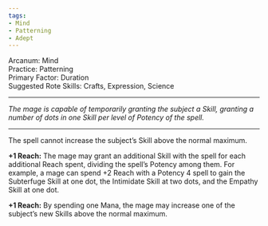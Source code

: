 ```yaml
---
tags:
- Mind
- Patterning
- Adept
---
```


Arcanum: Mind\
Practice: Patterning\
Primary Factor: Duration\
Suggested Rote Skills: Crafts, Expression, Science

---

_The mage is capable of temporarily granting the subject a Skill, granting a number of dots in one Skill per level of Potency of the spell._

---

The spell cannot increase the subject’s Skill above the normal maximum.

**+1 Reach:** The mage may grant an additional Skill with the spell for each additional Reach spent, dividing the spell’s Potency among them. For example, a mage can spend +2 Reach with a Potency 4 spell to gain the Subterfuge Skill at one dot, the Intimidate Skill at two dots, and the Empathy Skill at one dot.

**+1 Reach:** By spending one Mana, the mage may increase one of the subject’s new Skills above the normal maximum.